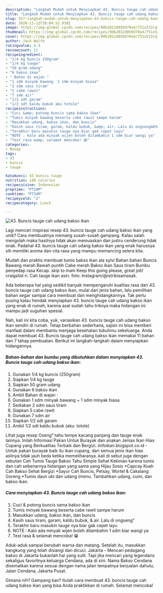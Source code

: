 ```yaml
---
description: "Langkah Mudah untuk Menyiapkan 43. Buncis tauge cah udang bakso ikan yang Enak"
title: "Langkah Mudah untuk Menyiapkan 43. Buncis tauge cah udang bakso ikan yang Enak"
slug: 557-langkah-mudah-untuk-menyiapkan-43-buncis-tauge-cah-udang-bakso-ikan-yang-enak
date: 2020-11-12T10:04:52.938Z
image: https://img-global.cpcdn.com/recipes/90b2012d056970a4/751x532cq70/43-buncis-tauge-cah-udang-bakso-ikan-foto-resep-utama.jpg
thumbnail: https://img-global.cpcdn.com/recipes/90b2012d056970a4/751x532cq70/43-buncis-tauge-cah-udang-bakso-ikan-foto-resep-utama.jpg
cover: https://img-global.cpcdn.com/recipes/90b2012d056970a4/751x532cq70/43-buncis-tauge-cah-udang-bakso-ikan-foto-resep-utama.jpg
author: Jack Wolfe
ratingvalue: 4.5
reviewcount: 11
recipeingredient:
- "1/4 kg buncis 250gram"
- "1/4 kg tauge"
- "50 gram udang"
- "6 bakso ikan"
- " Bahan di wajan "
- "1 sdm minyak bawang  1 sdm minyak biasa"
- "2 sdm saus tiram"
- "5 cabe rawit"
- "7 sdm air"
- "1/2 sdt garam"
- "1/2 sdt kaldu bubuk aku totole"
recipeinstructions:
- "Cuci &amp; potong buncis sama bakso ikan"
- "Tumis minyak bawang beserta cabe rawit sampe harum"
- "Masukkan udang, bakso ikan, dan buncis"
- "Kasih saus tiram, garam, kaldu bubuk, &amp; air. Lalu di ongseng&#34;"
- "Terakhir baru masukin tauge nya biar gak cepet layu"
- "NOTE : Kalo ada minyak wijen boleh ditambahin 1 sdm biar wangi ya"
- "Test rasa &amp; selamat mencoba! 😁"
categories:
- Resep
tags:
- 43
- buncis
- tauge

katakunci: 43 buncis tauge 
nutrition: 148 calories
recipecuisine: Indonesian
preptime: "PT10M"
cooktime: "PT34M"
recipeyield: "2"
recipecategory: Lunch

---
```



![43. Buncis tauge cah udang bakso ikan](https://img-global.cpcdn.com/recipes/90b2012d056970a4/751x532cq70/43-buncis-tauge-cah-udang-bakso-ikan-foto-resep-utama.jpg)

Lagi mencari inspirasi resep 43. buncis tauge cah udang bakso ikan yang unik? Cara membuatnya memang susah-susah gampang. Kalau salah mengolah maka hasilnya tidak akan memuaskan dan justru cenderung tidak enak. Padahal 43. buncis tauge cah udang bakso ikan yang enak harusnya sih memiliki aroma dan cita rasa yang mampu memancing selera kita.

Mudah dan praktis membuat tumis bakso ikan ala sylvi Bahan bahan Buncis Bawang merah Bawah puntih Cabe merah Bakso ikan Saus tiram Bumbu penyedap rasa Kecap. skip to main Keep this going please, great job! craigslist ri. Cah tauge ikan asin. foto: Instagram/@istribisamasak.

Ada beberapa hal yang sedikit banyak mempengaruhi kualitas rasa dari 43. buncis tauge cah udang bakso ikan, mulai dari jenis bahan, lalu pemilihan bahan segar sampai cara membuat dan menghidangkannya. Tak perlu pusing kalau hendak menyiapkan 43. buncis tauge cah udang bakso ikan yang enak di rumah, karena asal sudah tahu triknya maka hidangan ini mampu jadi suguhan spesial.


Nah, kali ini kita coba, yuk, variasikan 43. buncis tauge cah udang bakso ikan sendiri di rumah. Tetap berbahan sederhana, sajian ini bisa memberi manfaat dalam membantu menjaga kesehatan tubuhmu sekeluarga. Anda dapat membuat 43. Buncis tauge cah udang bakso ikan memakai 11 bahan dan 7 tahap pembuatan. Berikut ini langkah-langkah dalam menyiapkan hidangannya.

<!--inarticleads1-->

##### Bahan-bahan dan bumbu yang dibutuhkan dalam menyiapkan 43. Buncis tauge cah udang bakso ikan:

1. Gunakan 1/4 kg buncis (250gram)
1. Siapkan 1/4 kg tauge
1. Siapkan 50 gram udang
1. Gunakan 6 bakso ikan
1. Ambil  Bahan di wajan :
1. Gunakan 1 sdm minyak bawang + 1 sdm minyak biasa
1. Sediakan 2 sdm saus tiram
1. Siapkan 5 cabe rawit
1. Gunakan 7 sdm air
1. Siapkan 1/2 sdt garam
1. Ambil 1/2 sdt kaldu bubuk (aku: totole)


Lihat juga resep Oseng² tahu tempe kacang panjang dan tauge enak lainnya. Inilah Informasi Pakan Untuk Burayak dan anakan Jenias Ikan Hias Cupang yang Berkualitas Terbaik dan Bergizi. iinfoikan.blogspot.co.id - Untuk pakan burayak baik itu ikan cupang, dari semua jenis ikan hias aslinya tidak jauh beda ketika memeliharanya..kali di sebut juga dengan sebutan Cah Tumis Tauge Bakso Tahu Simple Sehat Kekinian karena tumis dan cah sebenarnya hidangan yang sama yang Hijau Sosis *Capcay Kuah Cah Bakso Sehat Bergizi *Sayur Cah Buncis, Petsay, Wortel &amp; Cakalang Goreng *Tumis daun ubi dan udang (menu. Tambahkan udang, cumi, dan bakso ikan. 

<!--inarticleads2-->

##### Cara menyiapkan 43. Buncis tauge cah udang bakso ikan:

1. Cuci &amp; potong buncis sama bakso ikan
1. Tumis minyak bawang beserta cabe rawit sampe harum
1. Masukkan udang, bakso ikan, dan buncis
1. Kasih saus tiram, garam, kaldu bubuk, &amp; air. Lalu di ongseng&#34;
1. Terakhir baru masukin tauge nya biar gak cepet layu
1. NOTE : Kalo ada minyak wijen boleh ditambahin 1 sdm biar wangi ya
1. Test rasa &amp; selamat mencoba! 😁


Aduk-aduk sampai berubah warna dan matang. Setelah itu, masukkan kangkung yang telah disiangi dan dicuci. Jakarta - Mencari pedagang bakso di Jakarta bukanlah hal yang sulit. Tapi jika mencari yang legendaris sekaligus favoritnya keluarga Cendana, ada di sini. Nama Bakso Cendana disematkan karena sesuai dengan nama jalan tempatnya berjualan dahulu, Jalan Cendana, Jakarta Pusat. 

Gimana nih? Gampang kan? Itulah cara membuat 43. buncis tauge cah udang bakso ikan yang bisa Anda praktikkan di rumah. Selamat mencoba!
